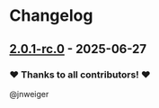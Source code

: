 # Changelog

## [2.0.1-rc.0](https://github.com/opencloud-eu/desktop/releases/tag/v2.0.1-rc.0) - 2025-06-27

### ❤️ Thanks to all contributors! ❤️

@jnweiger


